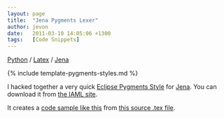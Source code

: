 ```yaml
---
layout: page
title:  "Jena Pygments Lexer"
author: jevon
date:   2011-03-10 14:05:06 +1300
tags:   [Code Snippets]
---
```


[Python](Python.md) / [Latex](Latex.md) / [Jena](Jena.md)

{% include template-pygments-styles.md %}

I hacked together a very quick [Eclipse Pygments Style](Eclipse_Pygments_Style.md) for [Jena](Jena.md). You can download it from <a href="http://code.google.com/p/iaml/source/browse/trunk/org.openiaml.docs.tools/latex/pygments-jena/">the IAML site</a>.

It creates a <a href="http://iaml.googlecode.com/svn/trunk/org.openiaml.docs.tools/latex/pygments-jena/code-sample-jena.pdf">code sample like this</a> from <a href="http://code.google.com/p/iaml/source/browse/trunk/org.openiaml.docs.tools/latex/pygments-jena/code-sample.tex">this source .tex file</a>.
